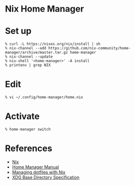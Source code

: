 # Nix Home Manager

# Set up

```console
% curl -L https://nixos.org/nix/install | sh
% nix-channel --add https://github.com/nix-community/home-manager/archive/master.tar.gz home-manager
% nix-channel --update
% nix-shell '<home-manager>' -A install
% printenv | grep NIX
```

# Edit

```console
% vi ~/.config/home-manager/home.nix
```

# Activate

```console
% home-manager switch
```

# References
- [Nix](https://nixos.org/)
- [Home Manager Manual](https://nix-community.github.io/home-manager/)
- [Managing dotfiles with Nix](https://alexpearce.me/2021/07/managing-dotfiles-with-nix/)
- [XDG Base Directory Specification](https://specifications.freedesktop.org/basedir-spec/basedir-spec-latest.html)